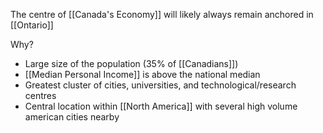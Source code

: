 The centre of [[Canada's Economy]] will likely always remain anchored in [[Ontario]]

Why?
- Large size of the population (35% of [[Canadians]])
- [[Median Personal Income]] is above the national median
- Greatest cluster of cities, universities, and technological/research centres
- Central location within [[North America]] with several high volume american cities nearby

